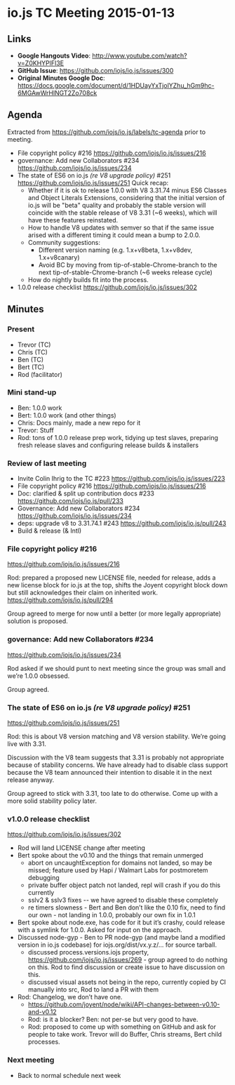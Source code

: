 # io.js TC Meeting 2015-01-13

## Links

* **Google Hangouts Video**: http://www.youtube.com/watch?v=Z0KHYPlFI3E
* **GitHub Issue**: https://github.com/iojs/io.js/issues/300
* **Original Minutes Google Doc**: https://docs.google.com/document/d/1HDUayYxTjolYZhu_hGm9hc-6MGAwWrHlNGT2Zo708ck

## Agenda

Extracted from https://github.com/iojs/io.js/labels/tc-agenda prior to meeting.

* File copyright policy #216 https://github.com/iojs/io.js/issues/216
* governance: Add new Collaborators #234 https://github.com/iojs/io.js/issues/234
* The state of ES6 on io.js _(re V8 upgrade policy)_ #251 https://github.com/iojs/io.js/issues/251
  Quick recap:
  - Whether if it is ok to release 1.0.0 with V8 3.31.74 minus ES6 Classes and Object Literals Extensions, considering that the initial version of io.js will be "beta" quality and probably the stable version will coincide with the stable release of V8 3.31 (~6 weeks), which will have these features reinstated.
  - How to handle V8 updates with semver so that if the same issue arised with a different timing it could mean a bump to 2.0.0.
  - Community suggestions:
    * Different version naming (e.g. 1.x+v8beta, 1.x+v8dev, 1.x+v8canary)
    * Avoid BC by moving from tip-of-stable-Chrome-branch to the next tip-of-stable-Chrome-branch (~6 weeks release cycle)
  - How do nightly builds fit into the process.
* 1.0.0 release checklist https://github.com/iojs/io.js/issues/302

## Minutes

### Present

* Trevor (TC)
* Chris (TC)
* Ben (TC)
* Bert (TC)
* Rod (facilitator)

### Mini stand-up

* Ben: 1.0.0 work
* Bert: 1.0.0 work (and other things)
* Chris: Docs mainly, made a new repo for it
* Trevor: Stuff
* Rod: tons of 1.0.0 release prep work, tidying up test slaves, preparing fresh release slaves and configuring release builds & installers

### Review of last meeting

* Invite Colin Ihrig to the TC #223 https://github.com/iojs/io.js/issues/223
* File copyright policy #216 https://github.com/iojs/io.js/issues/216
* Doc: clarified & split up contribution docs #233 https://github.com/iojs/io.js/pull/233
* Governance: Add new Collaborators #234 https://github.com/iojs/io.js/issues/234
* deps: upgrade v8 to 3.31.74.1 #243 https://github.com/iojs/io.js/pull/243
* Build & release (& Intl)


### File copyright policy #216 

https://github.com/iojs/io.js/issues/216

Rod: prepared a proposed new LICENSE file, needed for release, adds a new license block for io.js at the top, shifts the Joyent copyright block down but still acknowledges their claim on inherited work. https://github.com/iojs/io.js/pull/294

Group agreed to merge for now until a better (or more legally appropriate) solution is proposed.

### governance: Add new Collaborators #234 

https://github.com/iojs/io.js/issues/234

Rod asked if we should punt to next meeting since the group was small and we’re 1.0.0 obsessed.

Group agreed.

### The state of ES6 on io.js _(re V8 upgrade policy)_ #251 

https://github.com/iojs/io.js/issues/251

Rod: this is about V8 version matching and V8 version stability. We’re going live with 3.31.

Discussion with the V8 team suggests that 3.31 is probably not appropriate because of stability concerns. We have already had to disable class support because the V8 team announced their intention to disable it in the next release anyway.

Group agreed to stick with 3.31, too late to do otherwise. Come up with a more solid stability policy later.

### v1.0.0 release checklist

https://github.com/iojs/io.js/issues/302

* Rod will land LICENSE change after meeting
* Bert spoke about the v0.10 and the things that remain unmerged
  - abort on uncaughtException for domains not landed, so may be missed; feature used by Hapi / Walmart Labs for postmoretem debugging
  - private buffer object patch not landed, repl will crash if you do this currently
  - sslv2 & sslv3 fixes -- we have agreed to disable these completely
  - re timers slowness - Bert and Ben don’t like the 0.10 fix, need to find our own - not landing in 1.0.0, probably our own fix in 1.0.1
* Bert spoke about node.exe, has code for it but it’s crashy, could release with a symlink for 1.0.0. Asked for input on the approach.
* Discussed node-gyp - Ben to PR node-gyp (and maybe land a modified version in io.js codebase) for iojs.org/dist/vx.y.z/... for source tarball.
  - discussed process.versions.iojs property, https://github.com/iojs/io.js/issues/269 - group agreed to do nothing on this. Rod to find discussion or create issue to have discussion on this.
  - discussed visual assets not being in the repo, currently copied by CI manually into src, Rod to land a PR with them
* Rod: Changelog, we don’t have one.
  - https://github.com/joyent/node/wiki/API-changes-between-v0.10-and-v0.12
  - Rod: is it a blocker? Ben: not per-se but very good to have.
  - Rod: proposed to come up with something on GitHub and ask for people to take work. Trevor will do Buffer, Chris streams, Bert child processes.


### Next meeting

* Back to normal schedule next week
